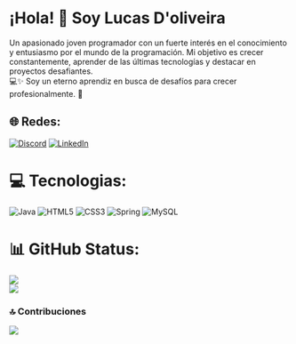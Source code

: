 # ¡Hola! 👋 Soy Lucas D'oliveira
Un apasionado joven programador con un fuerte interés en el conocimiento y entusiasmo por el mundo de la programación. Mi objetivo es crecer constantemente, aprender de las últimas tecnologías y destacar en proyectos desafiantes.<br/>
💻✨ Soy un eterno aprendiz en busca de desafíos para crecer profesionalmente. 🚀


## 🌐 Redes:
[![Discord](https://img.shields.io/badge/Discord-%237289DA.svg?logo=discord&logoColor=white)](https://discord.gg/https://discord.gg/QrbkPwdw) [![LinkedIn](https://img.shields.io/badge/LinkedIn-%230077B5.svg?logo=linkedin&logoColor=white)](https://linkedin.com/in/https://www.linkedin.com/in/lucas-matias-d-oliveira/) 

# 💻 Tecnologias:
![Java](https://img.shields.io/badge/java-%23ED8B00.svg?style=plastic&logo=openjdk&logoColor=white) ![HTML5](https://img.shields.io/badge/html5-%23E34F26.svg?style=plastic&logo=html5&logoColor=white) ![CSS3](https://img.shields.io/badge/css3-%231572B6.svg?style=plastic&logo=css3&logoColor=white) ![Spring](https://img.shields.io/badge/spring-%236DB33F.svg?style=plastic&logo=spring&logoColor=white) ![MySQL](https://img.shields.io/badge/mysql-%2300000f.svg?style=plastic&logo=mysql&logoColor=white)
# 📊 GitHub Status:
![](https://github-readme-streak-stats.herokuapp.com/?user=lucas-doli&theme=tokyonight&hide_border=false)<br/>
![](https://github-readme-stats.vercel.app/api/top-langs/?username=lucas-doli&theme=tokyonight&hide_border=false&include_all_commits=true&count_private=true&layout=compact)

### 🔝 Contribuciones
![](https://github-contributor-stats.vercel.app/api?username=lucas-doli&limit=5&theme=tokyonight&combine_all_yearly_contributions=true)

<!-- Proudly created with GPRM ( https://gprm.itsvg.in ) -->
<!--
**lucas-doli/lucas-doli** is a ✨ _special_ ✨ repository because its `README.md` (this file) appears on your GitHub profile.

Here are some ideas to get you started:

- 🔭 I’m currently working on ...
- 🌱 I’m currently learning ...
- 👯 I’m looking to collaborate on ...
- 🤔 I’m looking for help with ...
- 💬 Ask me about ...
- 📫 How to reach me: ...
- 😄 Pronouns: ...
- ⚡ Fun fact: ...
-->

